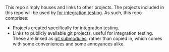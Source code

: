 This repo simply houses and links to other projects. The projects included in this repo will be used by [for integration testing](https://github.com/CANVE/extractor/tree/master/sbt-plugin-test-lib). As such, this repo comprises:

+ Projects created specifically for integration testing.
+ Links to publicly available git projects, useful for integration testing. These are linked as [git submodules](https://git-scm.com/docs/git-submodule), rather than copied in, which comes with some conveniences and some annoyances alike. 